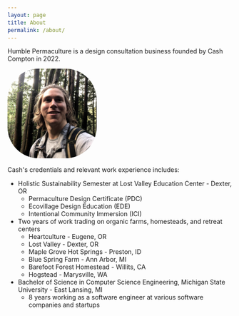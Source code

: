 ```yaml
---
layout: page
title: About
permalink: /about/
---
```


Humble Permaculture is a design consultation business founded by Cash Compton in 2022.

<img src="/public/cash-avatar.jpg" style="border-radius: 70px; max-width: 200px;" />

Cash's credentials and relevant work experience includes:
- Holistic Sustainability Semester at Lost Valley Education Center - Dexter, OR
  - Permaculture Design Certificate (PDC)
  - Ecovillage Design Education (EDE)
  - Intentional Community Immersion (ICI)
- Two years of work trading on organic farms, homesteads, and retreat centers
  - Heartculture - Eugene, OR
  - Lost Valley - Dexter, OR
  - Maple Grove Hot Springs - Preston, ID
  - Blue Spring Farm - Ann Arbor, MI
  - Barefoot Forest Homestead - Willits, CA
  - Hogstead - Marysville, WA
- Bachelor of Science in Computer Science Engineering, Michigan State University - East Lansing, MI
  - 8 years working as a software engineer at various software companies and startups